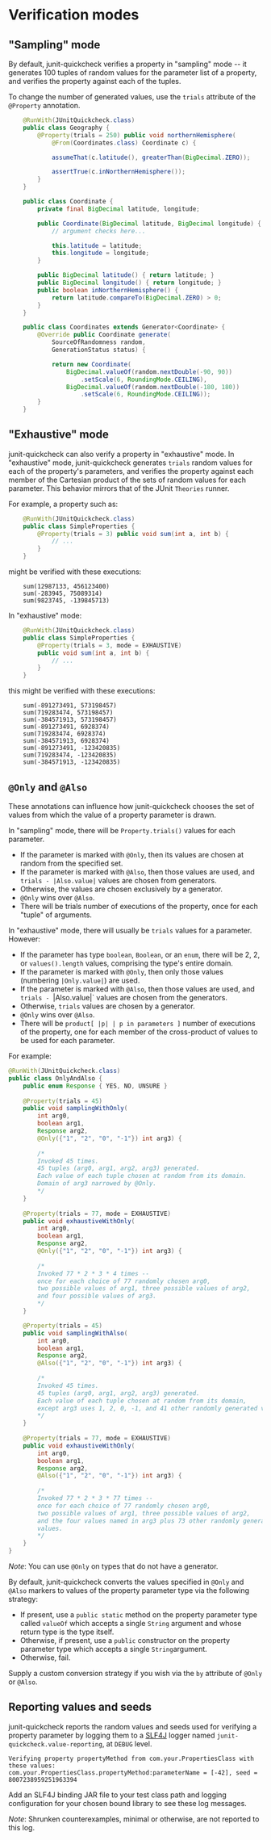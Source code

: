 # Verification modes

## "Sampling" mode

By default, junit-quickcheck verifies a property in "sampling" mode --
it generates 100 tuples of random values for the parameter list of a property,
and verifies the property against each of the tuples.

To change the number of generated values, use the `trials` attribute of the
`@Property` annotation.

```java
    @RunWith(JUnitQuickcheck.class)
    public class Geography {
        @Property(trials = 250) public void northernHemisphere(
            @From(Coordinates.class) Coordinate c) {

            assumeThat(c.latitude(), greaterThan(BigDecimal.ZERO));

            assertTrue(c.inNorthernHemisphere());
        }
    }

    public class Coordinate {
        private final BigDecimal latitude, longitude;

        public Coordinate(BigDecimal latitude, BigDecimal longitude) {
            // argument checks here...

            this.latitude = latitude;
            this.longitude = longitude;
        }

        public BigDecimal latitude() { return latitude; }
        public BigDecimal longitude() { return longitude; }
        public boolean inNorthernHemisphere() {
            return latitude.compareTo(BigDecimal.ZERO) > 0;
        }
    }

    public class Coordinates extends Generator<Coordinate> {
        @Override public Coordinate generate(
            SourceOfRandomness random,
            GenerationStatus status) {

            return new Coordinate(
                BigDecimal.valueOf(random.nextDouble(-90, 90))
                    .setScale(6, RoundingMode.CEILING),
                BigDecimal.valueOf(random.nextDouble(-180, 180))
                    .setScale(6, RoundingMode.CEILING));
        }
    }
```

## "Exhaustive" mode

junit-quickcheck can also verify a property in "exhaustive" mode.
In "exhaustive" mode, junit-quickcheck generates `trials` random values for
each of the property's parameters, and verifies the property against each
member of the Cartesian product of the sets of random values for each
parameter. This behavior mirrors that of the JUnit `Theories` runner.

For example, a property such as:

```java
    @RunWith(JUnitQuickcheck.class)
    public class SimpleProperties {
        @Property(trials = 3) public void sum(int a, int b) {
            // ...
        }
    }
```

might be verified with these executions:

```
    sum(12987133, 456123400)
    sum(-283945, 75089314)
    sum(9823745, -139845713)
```

In "exhaustive" mode:

```java
    @RunWith(JUnitQuickcheck.class)
    public class SimpleProperties {
        @Property(trials = 3, mode = EXHAUSTIVE)
        public void sum(int a, int b) {
            // ...
        }
    }
```

this might be verified with these executions:

```
    sum(-891273491, 573198457)
    sum(719283474, 573198457)
    sum(-384571913, 573198457)
    sum(-891273491, 6928374)
    sum(719283474, 6928374)
    sum(-384571913, 6928374)
    sum(-891273491, -123420835)
    sum(719283474, -123420835)
    sum(-384571913, -123420835)
```

## `@Only` and `@Also`

These annotations can influence how junit-quickcheck chooses the set of values
from which the value of a property parameter is drawn.

In "sampling" mode, there will be `Property.trials()` values for each
parameter.

* If the parameter is marked with `@Only`, then its values are chosen at
random from the specified set.
* If the parameter is marked with `@Also`, then those values are used, and
`trials - |Also.value|` values are chosen from generators.
* Otherwise, the values are chosen exclusively by a generator.
* `@Only` wins over `@Also`.
* There will be trials number of executions of the property, once for each
"tuple" of arguments.

In "exhaustive" mode, there will usually be `trials` values for a parameter.
However:

* If the parameter has type `boolean`, `Boolean`, or an `enum`, there will be
2, 2, or `values().length` values, comprising the type's entire domain.
* If the parameter is marked with `@Only`, then only those values (numbering
`|Only.value|`) are used.
* If the parameter is marked with `@Also`, then those values are used, and
`trials - `|Also.value|` values are chosen from the generators.
* Otherwise, `trials` values are chosen by a generator.
* `@Only` wins over `@Also`.
* There will be `product[ |p| | p in parameters ]` number of executions of
the property, one for each member of the cross-product of values to be used
for each parameter.

For example:

```java
@RunWith(JUnitQuickcheck.class)
public class OnlyAndAlso {
    public enum Response { YES, NO, UNSURE }
    
    @Property(trials = 45)
    public void samplingWithOnly(
        int arg0,
        boolean arg1,
        Response arg2,
        @Only({"1", "2", "0", "-1"}) int arg3) {
    
        /*
        Invoked 45 times.
        45 tuples (arg0, arg1, arg2, arg3) generated.
        Each value of each tuple chosen at random from its domain.
        Domain of arg3 narrowed by @Only.
        */
    }
    
    @Property(trials = 77, mode = EXHAUSTIVE)
    public void exhaustiveWithOnly(
        int arg0,
        boolean arg1,
        Response arg2,
        @Only({"1", "2", "0", "-1"}) int arg3) {
    
        /*
        Invoked 77 * 2 * 3 * 4 times --
        once for each choice of 77 randomly chosen arg0,
        two possible values of arg1, three possible values of arg2,
        and four possible values of arg3.
        */
    }

    @Property(trials = 45)
    public void samplingWithAlso(
        int arg0,
        boolean arg1,
        Response arg2,
        @Also({"1", "2", "0", "-1"}) int arg3) {
    
        /*
        Invoked 45 times.
        45 tuples (arg0, arg1, arg2, arg3) generated.
        Each value of each tuple chosen at random from its domain,
        except arg3 uses 1, 2, 0, -1, and 41 other randomly generated values.
        */
    }
    
    @Property(trials = 77, mode = EXHAUSTIVE)
    public void exhaustiveWithOnly(
        int arg0,
        boolean arg1,
        Response arg2,
        @Also({"1", "2", "0", "-1"}) int arg3) {
    
        /*
        Invoked 77 * 2 * 3 * 77 times --
        once for each choice of 77 randomly chosen arg0,
        two possible values of arg1, three possible values of arg2,
        and the four values named in arg3 plus 73 other randomly generated
        values.
        */
    }
}
```

*Note*: You can use `@Only` on types that do not have a generator.

By default, junit-quickcheck converts the values specified in `@Only` and
`@Also` markers to values of the property parameter type via the following
strategy:

* If present, use a `public static` method on the property parameter type
called `valueOf` which accepts a single `String` argument and whose return
type is the type itself.
* Otherwise, if present, use a `public` constructor on the property parameter
type which accepts a single `String`argument.
* Otherwise, fail.

Supply a custom conversion strategy if you wish via the `by` attribute of
`@Only` or `@Also`.

## Reporting values and seeds

junit-quickcheck reports the random values and seeds used for verifying a
property parameter by logging them to a [SLF4J](http://www.slf4j.org/) logger
named `junit-quickcheck.value-reporting`, at `DEBUG` level.

    Verifying property propertyMethod from com.your.PropertiesClass with these values:
    com.your.PropertiesClass.propertyMethod:parameterName = [-42], seed = 8007238959251963394

Add an SLF4J binding JAR file to your test class path and logging configuration
for your chosen bound library to see these log messages.

*Note*: Shrunken counterexamples, minimal or otherwise, are not reported to
this log.

